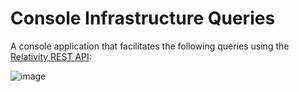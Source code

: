 # Console Infrastructure Queries

A console application that facilitates the following queries using the [Relativity REST API](https://platform.relativity.com/):

![image](https://github.com/hasack/Console_Infrastructure_Queries/assets/49570285/cc53ac99-d3d4-4f31-925e-2521e5eaab32)
